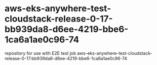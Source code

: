 # aws-eks-anywhere-test-cloudstack-release-0-17-bb939da8-d6ee-4219-bbe6-1ca6a1ae0c96-74
repository for use with E2E test job aws-eks-anywhere-test-cloudstack-release-0-17:bb939da8-d6ee-4219-bbe6-1ca6a1ae0c96-74
